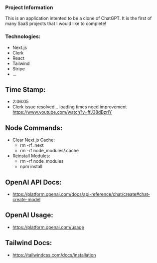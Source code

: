 ### Project Information
This is an application intented to be a clone of ChatGPT. It is the first of many SaaS projects that I would like to complete!

### Technologies:
- Next.js
- Clerk
- React
- Tailwind
- Stripe
- ...

## Time Stamp:
- 2:06:05
- Clerk issue resolved... loading times need improvement
https://www.youtube.com/watch?v=ffJ38dBzrlY 

## Node Commands:
- Clear Next.js Cache:
    - rm -rf .next
    - rm -rf node_modules/.cache
- Reinstall Modules:
    - rm -rf node_modules
    - npm install

## OpenAI API Docs:
- https://platform.openai.com/docs/api-reference/chat/create#chat-create-model 

## OpenAI Usage:
- https://platform.openai.com/usage

## Tailwind Docs:
- https://tailwindcss.com/docs/installation 